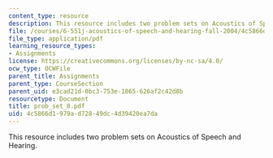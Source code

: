 ```yaml
---
content_type: resource
description: This resource includes two problem sets on Acoustics of Speech and Hearing.
file: /courses/6-551j-acoustics-of-speech-and-hearing-fall-2004/4c5866d1979ad72849dc4d39420ea7da_prob_set_8.pdf
file_type: application/pdf
learning_resource_types:
- Assignments
license: https://creativecommons.org/licenses/by-nc-sa/4.0/
ocw_type: OCWFile
parent_title: Assignments
parent_type: CourseSection
parent_uid: e3cad21d-0bc3-753e-1865-626af2c42d8b
resourcetype: Document
title: prob_set_8.pdf
uid: 4c5866d1-979a-d728-49dc-4d39420ea7da
---
```

This resource includes two problem sets on Acoustics of Speech and Hearing.